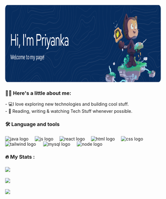 <div align="center">
  <img height="250" src="https://github.com/priyankamaharathy/priyankamaharathy/blob/main/github-header-image.png"  />
</div>


<h3 align="left">👩‍💻 Here's a little about me:</h3>


<p align="left">- 💻I love exploring new technologies and building cool stuff.<br>- 📰 Reading, writing & watching Tech Stuff whenever possible.<br></p>

###

<h3 align="left">🛠 Language and tools</h3>

###

<div align="left">
  <img src="https://cdn.jsdelivr.net/gh/devicons/devicon@latest/icons/java/java-original-wordmark.svg" height="50" alt="java logo"  />
  <img width="13"/>
  <img src="https://cdn.jsdelivr.net/gh/devicons/devicon@latest/icons/javascript/javascript-original.svg" height="40" alt="js logo"  />
  <img width="12" />
  <img src="https://cdn.jsdelivr.net/gh/devicons/devicon@latest/icons/react/react-original-wordmark.svg" height="40" alt="react logo"  />
  <img width="12" />
  <img src="https://cdn.jsdelivr.net/gh/devicons/devicon@latest/icons/html5/html5-plain-wordmark.svg" height="40" alt="html logo"  />
  <img width="12" />
  <img src="https://cdn.jsdelivr.net/gh/devicons/devicon@latest/icons/css3/css3-plain-wordmark.svg" height="40" alt="css logo"  />
  <img width="15" />
  <img src="https://devicon-website.vercel.app/api/tailwindcss/original-wordmark.svg?color=%233A7C91" height="70" alt="tailwind logo"  />
  <img width="15" />
  <img src="https://cdn.jsdelivr.net/gh/devicons/devicon@latest/icons/mysql/mysql-original-wordmark.svg" height="40" alt="mysql logo"  />
  <img width="14" />
  <img src="https://cdn.jsdelivr.net/gh/devicons/devicon@latest/icons/nodejs/nodejs-original-wordmark.svg" height="40" alt="node logo"  />
</div>

###

<h3 align="left">🔥   My Stats :</h3>

###
![](https://github-readme-streak-stats.herokuapp.com/?user=priyankamaharathy&theme=dark&hide_border=false)<br/><br/>
![](https://github-readme-stats.vercel.app/api/top-langs/?username=priyankamaharathy&theme=dark&hide_border=false&include_all_commits=false&count_private=false&layout=compact)<br/><br/>
![](https://github-contributor-stats.vercel.app/api?username=priyankamaharathy&limit=5&theme=chalk&combine_all_yearly_contributions=true)


###
